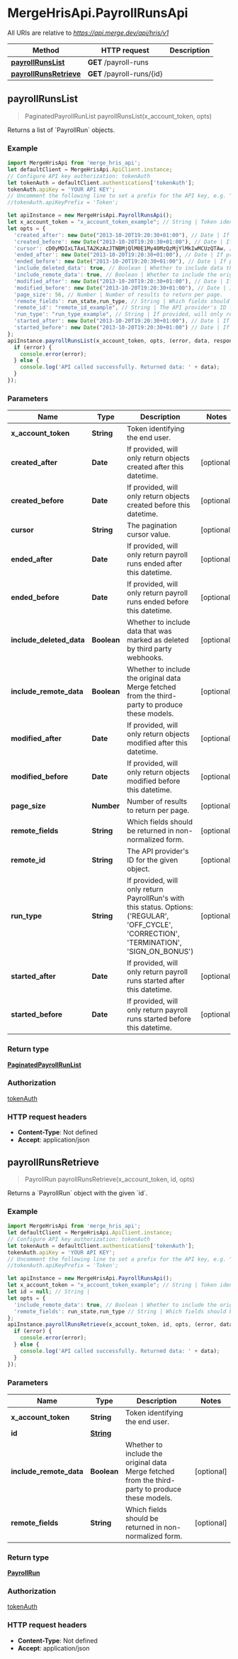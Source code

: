 # MergeHrisApi.PayrollRunsApi

All URIs are relative to *https://api.merge.dev/api/hris/v1*

Method | HTTP request | Description
------------- | ------------- | -------------
[**payrollRunsList**](PayrollRunsApi.md#payrollRunsList) | **GET** /payroll-runs | 
[**payrollRunsRetrieve**](PayrollRunsApi.md#payrollRunsRetrieve) | **GET** /payroll-runs/{id} | 



## payrollRunsList

> PaginatedPayrollRunList payrollRunsList(x_account_token, opts)



Returns a list of &#x60;PayrollRun&#x60; objects.

### Example

```javascript
import MergeHrisApi from 'merge_hris_api';
let defaultClient = MergeHrisApi.ApiClient.instance;
// Configure API key authorization: tokenAuth
let tokenAuth = defaultClient.authentications['tokenAuth'];
tokenAuth.apiKey = 'YOUR API KEY';
// Uncomment the following line to set a prefix for the API key, e.g. "Token" (defaults to null)
//tokenAuth.apiKeyPrefix = 'Token';

let apiInstance = new MergeHrisApi.PayrollRunsApi();
let x_account_token = "x_account_token_example"; // String | Token identifying the end user.
let opts = {
  'created_after': new Date("2013-10-20T19:20:30+01:00"), // Date | If provided, will only return objects created after this datetime.
  'created_before': new Date("2013-10-20T19:20:30+01:00"), // Date | If provided, will only return objects created before this datetime.
  'cursor': cD0yMDIxLTAxLTA2KzAzJTNBMjQlM0E1My40MzQzMjYlMkIwMCUzQTAw, // String | The pagination cursor value.
  'ended_after': new Date("2013-10-20T19:20:30+01:00"), // Date | If provided, will only return payroll runs ended after this datetime.
  'ended_before': new Date("2013-10-20T19:20:30+01:00"), // Date | If provided, will only return payroll runs ended before this datetime.
  'include_deleted_data': true, // Boolean | Whether to include data that was marked as deleted by third party webhooks.
  'include_remote_data': true, // Boolean | Whether to include the original data Merge fetched from the third-party to produce these models.
  'modified_after': new Date("2013-10-20T19:20:30+01:00"), // Date | If provided, will only return objects modified after this datetime.
  'modified_before': new Date("2013-10-20T19:20:30+01:00"), // Date | If provided, will only return objects modified before this datetime.
  'page_size': 56, // Number | Number of results to return per page.
  'remote_fields': run_state,run_type, // String | Which fields should be returned in non-normalized form.
  'remote_id': "remote_id_example", // String | The API provider's ID for the given object.
  'run_type': "run_type_example", // String | If provided, will only return PayrollRun's with this status. Options: ('REGULAR', 'OFF_CYCLE', 'CORRECTION', 'TERMINATION', 'SIGN_ON_BONUS')
  'started_after': new Date("2013-10-20T19:20:30+01:00"), // Date | If provided, will only return payroll runs started after this datetime.
  'started_before': new Date("2013-10-20T19:20:30+01:00") // Date | If provided, will only return payroll runs started before this datetime.
};
apiInstance.payrollRunsList(x_account_token, opts, (error, data, response) => {
  if (error) {
    console.error(error);
  } else {
    console.log('API called successfully. Returned data: ' + data);
  }
});
```

### Parameters


Name | Type | Description  | Notes
------------- | ------------- | ------------- | -------------
 **x_account_token** | **String**| Token identifying the end user. | 
 **created_after** | **Date**| If provided, will only return objects created after this datetime. | [optional] 
 **created_before** | **Date**| If provided, will only return objects created before this datetime. | [optional] 
 **cursor** | **String**| The pagination cursor value. | [optional] 
 **ended_after** | **Date**| If provided, will only return payroll runs ended after this datetime. | [optional] 
 **ended_before** | **Date**| If provided, will only return payroll runs ended before this datetime. | [optional] 
 **include_deleted_data** | **Boolean**| Whether to include data that was marked as deleted by third party webhooks. | [optional] 
 **include_remote_data** | **Boolean**| Whether to include the original data Merge fetched from the third-party to produce these models. | [optional] 
 **modified_after** | **Date**| If provided, will only return objects modified after this datetime. | [optional] 
 **modified_before** | **Date**| If provided, will only return objects modified before this datetime. | [optional] 
 **page_size** | **Number**| Number of results to return per page. | [optional] 
 **remote_fields** | **String**| Which fields should be returned in non-normalized form. | [optional] 
 **remote_id** | **String**| The API provider&#39;s ID for the given object. | [optional] 
 **run_type** | **String**| If provided, will only return PayrollRun&#39;s with this status. Options: (&#39;REGULAR&#39;, &#39;OFF_CYCLE&#39;, &#39;CORRECTION&#39;, &#39;TERMINATION&#39;, &#39;SIGN_ON_BONUS&#39;) | [optional] 
 **started_after** | **Date**| If provided, will only return payroll runs started after this datetime. | [optional] 
 **started_before** | **Date**| If provided, will only return payroll runs started before this datetime. | [optional] 

### Return type

[**PaginatedPayrollRunList**](PaginatedPayrollRunList.md)

### Authorization

[tokenAuth](../README.md#tokenAuth)

### HTTP request headers

- **Content-Type**: Not defined
- **Accept**: application/json


## payrollRunsRetrieve

> PayrollRun payrollRunsRetrieve(x_account_token, id, opts)



Returns a &#x60;PayrollRun&#x60; object with the given &#x60;id&#x60;.

### Example

```javascript
import MergeHrisApi from 'merge_hris_api';
let defaultClient = MergeHrisApi.ApiClient.instance;
// Configure API key authorization: tokenAuth
let tokenAuth = defaultClient.authentications['tokenAuth'];
tokenAuth.apiKey = 'YOUR API KEY';
// Uncomment the following line to set a prefix for the API key, e.g. "Token" (defaults to null)
//tokenAuth.apiKeyPrefix = 'Token';

let apiInstance = new MergeHrisApi.PayrollRunsApi();
let x_account_token = "x_account_token_example"; // String | Token identifying the end user.
let id = null; // String | 
let opts = {
  'include_remote_data': true, // Boolean | Whether to include the original data Merge fetched from the third-party to produce these models.
  'remote_fields': run_state,run_type // String | Which fields should be returned in non-normalized form.
};
apiInstance.payrollRunsRetrieve(x_account_token, id, opts, (error, data, response) => {
  if (error) {
    console.error(error);
  } else {
    console.log('API called successfully. Returned data: ' + data);
  }
});
```

### Parameters


Name | Type | Description  | Notes
------------- | ------------- | ------------- | -------------
 **x_account_token** | **String**| Token identifying the end user. | 
 **id** | [**String**](.md)|  | 
 **include_remote_data** | **Boolean**| Whether to include the original data Merge fetched from the third-party to produce these models. | [optional] 
 **remote_fields** | **String**| Which fields should be returned in non-normalized form. | [optional] 

### Return type

[**PayrollRun**](PayrollRun.md)

### Authorization

[tokenAuth](../README.md#tokenAuth)

### HTTP request headers

- **Content-Type**: Not defined
- **Accept**: application/json

